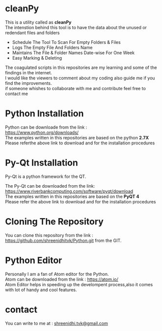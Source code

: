 # cleanPy
This is a utility called as **cleanPy**</br>
The intenstion behind this tool is to have the data about the unused or redendant files and folders


  -  Schedule The Tool To Scan For Empty Folders & Files</br>
  -  Logs The Empty File And Folders Name</br>
  -  Maintains The File & Folder Names Date-wise For One Week</br>
  -  Easy Marking & Deleting</br>

The coagulated scripts in this repositories are my learning and some of the findings in the internet.</br>
I would like the viewers to comment about my coding also guide me if you find the improvements.</br>
if someone whishes to collaborate with me and contribute feel free to contact me </br>

  # Python Installation

  Python can be downloade from  the link : https://www.python.org/downloads/</br>
  The examples written in this repositories are based on the python **2.7X**</br>
  Please referthe above link to download and for the installation procedures</br>

  # Py-Qt Installation

  Py-Qt is a python framework for the QT.</br>

  The Py-Qt can be downloaded from the link: https://www.riverbankcomputing.com/software/pyqt/download </br>
  The examples written in this repositories are based on the **PyQT 4**</br>
  Please refer the above link to download and for the installation procedures</br>

  # Cloning The Repository

  You can clone this repository from the link : https://github.com/shreenidhitvk/Python.git from the GIT.</br>

  # Python Editor

  Personally I am a fan of Atom editor for the Python.</br>
  Atom can be downloaded from the link : https://atom.io/</br>
  Atom Editor helps in speeding up the develompent process,also it comes with lot of handy and cool features.</br>



  # contact
  You can write to me at : shreenidhi.tvk@gmail.com</br>
